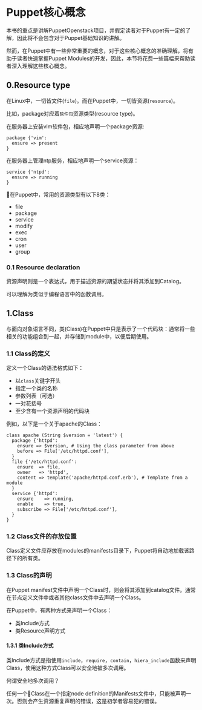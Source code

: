 # Puppet核心概念

本书的重点是讲解PuppetOpenstack项目，并假定读者对于Puppet有一定的了解，因此将不会包含对于Puppet基础知识的讲解。

然而，在Puppet中有一些非常重要的概念，对于这些核心概念的准确理解，将有助于读者快速掌握Puppet Modules的开发，因此，本节将花费一些篇幅来帮助读者深入理解这些核心概念。

## 0.Resource type

在Linux中，一切皆文件(`file`)。而在Puppet中，一切皆资源(`resource`)。


比如，package对应着`软件包`资源类型(resource type)。


在服务器上安装vim软件包，相应地声明一个package资源:

```puppet
package {'vim':
  ensure => present
}
```


在服务器上管理ntp服务，相应地声明一个service资源：

```puppet
service {'ntpd':
  ensure => running
}
```

在Puppet中，常用的资源类型有以下8类：

- file
- package
- service
- modify
- exec
- cron
- user
- group

### 0.1 Resource declaration

资源声明则是一个表达式，用于描述资源的期望状态并将其添加到Catalog。

可以理解为类似于编程语言中的函数调用。

## 1.Class

与面向对象语言不同，类(Class)在Puppet中只是表示了一个代码块：通常将一些相关的功能组合到一起，并存储到module中，以便后期使用。


### 1.1 Class的定义

定义一个Class的语法格式如下：
  - 以`class`关键字开头
  - 指定一个类的名称
  - 参数列表（可选）
  - 一对花括号
  - 至少含有一个资源声明的代码块

例如，以下是一个关于apache的Class：

```puppet
class apache (String $version = 'latest') {
  package {'httpd':
    ensure => $version, # Using the class parameter from above
    before => File['/etc/httpd.conf'],
  }
  file {'/etc/httpd.conf':
    ensure  => file,
    owner   => 'httpd',
    content => template('apache/httpd.conf.erb'), # Template from a module
  }
  service {'httpd':
    ensure    => running,
    enable    => true,
    subscribe => File['/etc/httpd.conf'],
  }
}
```

### 1.2 Class文件的存放位置

Class定义文件应存放在modules的manifests目录下，Puppet将自动地加载该路径下的所有类。

### 1.3 Class的声明

在Puppet manifest文件中声明一个Class时，则会将其添加到catalog文件。通常在节点定义文件中或者其他class文件中去声明一个Class。

在Puppet中，有两种方式来声明一个Class：

 - 类Include方式
 - 类Resource声明方式 
 
#### 1.3.1 类Include方式

类Include方式是指使用`include`，`require`，`contain`，`hiera_include`函数来声明Class，使用这种方式Class可以安全地被多次调用。

何谓安全地多次调用？

任何一个Class在一个指定node definition的Manifests文件中，只能被声明一次。否则会产生资源重复声明的错误，这是初学者容易犯的错误。


